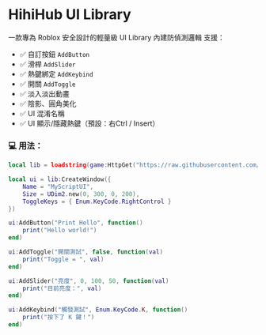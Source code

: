 # HihiHub UI Library
一款專為 Roblox 安全設計的輕量級 UI Library 內建防偵測邏輯 支援：

- ✅ 自訂按鈕 `AddButton`
- ✅ 滑桿 `AddSlider`
- ✅ 熱鍵綁定 `AddKeybind`
- ✅ 開關 `AddToggle`
- ✅ 淡入淡出動畫
- ✅ 陰影、圓角美化
- ✅ UI 混淆名稱
- ✅ UI 顯示/隱藏熱鍵（預設：右Ctrl / Insert）

### 💻 用法：

```lua
local lib = loadstring(game:HttpGet("https://raw.githubusercontent.com/ewenja/roblox-hub/refs/heads/main/HihiHub%20ui.lua"))()

local ui = lib:CreateWindow({
    Name = "MyScriptUI",
    Size = UDim2.new(0, 300, 0, 200),
    ToggleKeys = { Enum.KeyCode.RightControl }
})

ui:AddButton("Print Hello", function()
    print("Hello world!")
end)

ui:AddToggle("開關測試", false, function(val)
    print("Toggle = ", val)
end)

ui:AddSlider("亮度", 0, 100, 50, function(val)
    print("目前亮度：", val)
end)

ui:AddKeybind("觸發測試", Enum.KeyCode.K, function()
    print("按下了 K 鍵！")
end)
